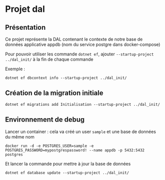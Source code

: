 # Projet dal

## Présentation

Ce projet représente la DAL contenant le contexte de notre base de données applicative appdb (nom du service postgre dans docker-compose)

Pour pouvoir utiliser les commande `dotnet ef`, ajouter `--startup-project ../dal_init/` à la fin de chaque commande

Exemple :

`dotnet ef dbcontext info --startup-project ../dal_init/`

## Création de la migration initiale

`dotnet ef migrations add Initialisation --startup-project ../dal_init/`

## Environnement de debug

Lancer un container : cela va créé un user `sample` et une base de données du même nom

`docker run -d -e POSTGRES_USER=sample -e POSTGRES_PASSWORD=mypostgrespassword! --name appdb -p 5432:5432 postgres`

Et lancer la commande pour mettre à jour la base de données 

`dotnet ef database update --startup-project ../dal_init/`